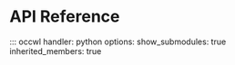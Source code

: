 # API Reference

::: occwl
    handler: python
    options:
      show_submodules: true
      inherited_members: true